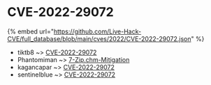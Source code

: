 # CVE-2022-29072
{% embed url="https://github.com/Live-Hack-CVE/full_database/blob/main/cves/2022/CVE-2022-29072.json" %}

* tiktb8 ~> [CVE-2022-29072](https://www.alice-snow.ru/2022/database/cve-2022-29072/cve-2022-29072-tiktb8)
* Phantomiman ~> [7-Zip.chm-Mitigation](https://www.alice-snow.ru/2022/database/cve-2022-29072/7-zip.chm-mitigation-phantomiman)
* kagancapar ~> [CVE-2022-29072](https://www.alice-snow.ru/2022/database/cve-2022-29072/cve-2022-29072-kagancapar)
* sentinelblue ~> [CVE-2022-29072](https://www.alice-snow.ru/2022/database/cve-2022-29072/cve-2022-29072-sentinelblue)